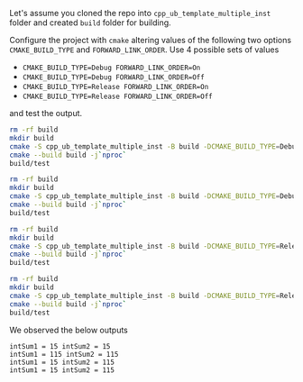 Let's assume you cloned the repo into `cpp_ub_template_multiple_inst` folder and created `build` folder for building.

Configure the project with `cmake` altering values of the following two options `CMAKE_BUILD_TYPE` and `FORWARD_LINK_ORDER`. Use 4 possible sets of values

* `CMAKE_BUILD_TYPE=Debug FORWARD_LINK_ORDER=On`
* `CMAKE_BUILD_TYPE=Debug FORWARD_LINK_ORDER=Off`
* `CMAKE_BUILD_TYPE=Release FORWARD_LINK_ORDER=On`
* `CMAKE_BUILD_TYPE=Release FORWARD_LINK_ORDER=Off`

and test the output.

```bash
rm -rf build
mkdir build
cmake -S cpp_ub_template_multiple_inst -B build -DCMAKE_BUILD_TYPE=Debug -DFORWARD_LINK_ORDER=On
cmake --build build -j`nproc`
build/test
```

```bash
rm -rf build
mkdir build
cmake -S cpp_ub_template_multiple_inst -B build -DCMAKE_BUILD_TYPE=Debug -DFORWARD_LINK_ORDER=Off
cmake --build build -j`nproc`
build/test
```

```bash
rm -rf build
mkdir build
cmake -S cpp_ub_template_multiple_inst -B build -DCMAKE_BUILD_TYPE=Release -DFORWARD_LINK_ORDER=On
cmake --build build -j`nproc`
build/test
```

```bash
rm -rf build
mkdir build
cmake -S cpp_ub_template_multiple_inst -B build -DCMAKE_BUILD_TYPE=Release -DFORWARD_LINK_ORDER=Off
cmake --build build -j`nproc`
build/test
```

We observed the below outputs

```
intSum1 = 15 intSum2 = 15
intSum1 = 115 intSum2 = 115
intSum1 = 15 intSum2 = 115
intSum1 = 15 intSum2 = 115
```
